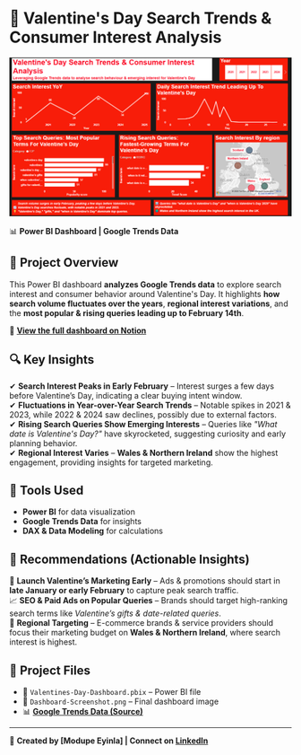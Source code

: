 # 🎯 Valentine's Day Search Trends & Consumer Interest Analysis 
![Valentine's Day Dashboard](https://github.com/Mo-Dupe/Valentines-Day-Search-Trends-Analysis/blob/main/Valentine's%20Day%20Dashboard%20Final.png)  

📊 **Power BI Dashboard | Google Trends Data**  

## 📌 Project Overview  
This Power BI dashboard **analyzes Google Trends data** to explore search interest and consumer behavior around Valentine's Day. It highlights **how search volume fluctuates over the years**, **regional interest variations**, and the **most popular & rising queries leading up to February 14th**.  

🔗 **[View the full dashboard on Notion]([https://www.notion.so/Title-Valentine-s-Day-Search-Trends-Consumer-Interest-Analysis-1a8c4022a45580f49493f25fb09f39d2?pvs=4])**  

## 🔍 Key Insights  
✔ **Search Interest Peaks in Early February** – Interest surges a few days before Valentine’s Day, indicating a clear buying intent window.  
✔ **Fluctuations in Year-over-Year Search Trends** – Notable spikes in 2021 & 2023, while 2022 & 2024 saw declines, possibly due to external factors.  
✔ **Rising Search Queries Show Emerging Interests** – Queries like *"What date is Valentine's Day?"* have skyrocketed, suggesting curiosity and early planning behavior.  
✔ **Regional Interest Varies** – **Wales & Northern Ireland** show the highest engagement, providing insights for targeted marketing.  

## 🔨 Tools Used  
- **Power BI** for data visualization  
- **Google Trends Data** for insights  
- **DAX & Data Modeling** for calculations  

## 📌 Recommendations (Actionable Insights)  
📢 **Launch Valentine’s Marketing Early** – Ads & promotions should start in **late January or early February** to capture peak search traffic.  
📈 **SEO & Paid Ads on Popular Queries** – Brands should target high-ranking search terms like *Valentine’s gifts & date-related queries*.  
🎯 **Regional Targeting** – E-commerce brands & service providers should focus their marketing budget on **Wales & Northern Ireland**, where search interest is highest.  

## 📁 Project Files  
- 📂 `Valentines-Day-Dashboard.pbix` – Power BI file  
- 📸 `Dashboard-Screenshot.png` – Final dashboard image  
- 📊 **[Google Trends Data (Source)](https://trends.google.com/trends/explore?date=today%205-y&geo=GB&q=valentine%27s%20day&hl=en-US)**   

---

🎯 **Created by [Modupe Eyinla] | Connect on [LinkedIn]([https://www.linkedin.com/in/modupeeyinla/])**
